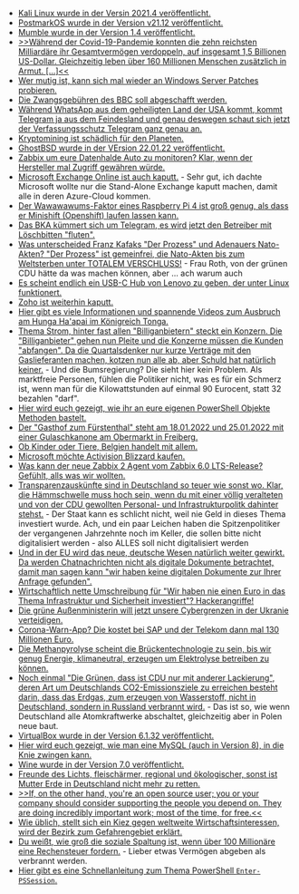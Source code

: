 * [Kali Linux wurde in der Versin 2021.4 veröffentlicht.](https://scheible.it/pentest-system-kali-linux-2021-4/)
* [PostmarkOS wurde in der Version v21.12 veröffentlicht.](https://postmarketos.org/blog/2022/01/17/v21.12.1-release/)
* [Mumble wurde in der Version 1.4 veröffentlicht.](https://www.phoronix.com/scan.php?page=news_item&px=Mumble-1.4)
* [>>Während der Covid-19-Pandemie konnten die zehn reichsten Milliardäre ihr Gesamtvermögen verdoppeln, auf insgesamt 1,5 Billionen US-Dollar. Gleichzeitig leben über 160 Millionen Menschen zusätzlich in Armut. [...]<<](https://www.sonnenseite.com/de/politik/die-reichsten-verdoppeln-ihr-vermoegen-waehrend-ueber-160-millionen-zusaetzlich-in-armut-leben/)
* [Wer mutig ist, kann sich mal wieder an Windows Server Patches probieren.](https://www.borncity.com/blog/2022/01/17/microsoft-januar-2022-patchday-revisionen-14-1-2022/)
* [Die Zwangsgebühren des BBC soll abgeschafft werden.](https://blog.fefe.de/?ts=9f1ab623)
* [Während WhatsApp aus dem geheiligten Land der USA kommt, kommt Telegram ja aus dem Feindesland und genau deswegen schaut sich jetzt der Verfassungsschutz Telegram ganz genau an.](https://blog.fefe.de/?ts=9f1a78e2)
* [Kryptomining ist schädlich für den Planeten.](https://blog.fefe.de/?ts=9f1a108f)
* [GhostBSD wurde in der VErsion 22.01.22 veröffentlicht.](https://www.phoronix.com/scan.php?page=news_item&px=GhostBSD-22.01.12)
* [Zabbix um eure Datenhalde Auto zu monitoren? Klar, wenn der Hersteller mal Zugriff gewähren würde.](https://blog.zabbix.com/zabbix-open-source-monitoring-software-for-automotive-monitoring/18776/)
* [Microsoft Exchange Online ist auch kaputt.](https://www.borncity.com/blog/2022/01/17/exchange-online-aktuell-gestrt-17-1-2022/) - Sehr gut, ich dachte Microsoft wollte nur die Stand-Alone Exchange kaputt machen, damit alle in deren Azure-Cloud kommen.
* [Der Wawawawums-Faktor eines Raspberry Pi 4 ist groß genug, als dass er Minishift (Openshift) laufen lassen kann.](https://www.opensourcerers.org/2022/01/17/openshift-on-raspberry-pi-4/)
* [Das BKA kümmert sich um Telegram, es wird jetzt den Betreiber mit Löschbitten "fluten".](https://blog.fefe.de/?ts=9f1b6e54)
* [Was unterscheided Franz Kafaks "Der Prozess" und Adenauers Nato-Akten? "Der Prozess" ist gemeinfrei, die Nato-Akten bis zum Weltsterben unter TOTALEM VERSCHLUSS!](https://blog.fefe.de/?ts=9f1bb8c3) - Frau Roth, von der grünen CDU hätte da was machen können, aber ... ach warum auch
* [Es scheint endlich ein USB-C Hub von Lenovo zu geben, der unter Linux funktionert.](https://www.phoronix.com/scan.php?page=article&item=lenovo-usbc-hub&num=1)
* [Zoho ist weiterhin kaputt.](https://www.bleepingcomputer.com/news/security/zoho-plugs-another-critical-security-hole-in-desktop-central/)
* [Hier gibt es viele Informationen und spannende Videos zum Ausbruch am Hunga Ha'apai im Königreich Tonga.](https://netzfrauen.org/2022/01/17/tonga/)
* [Thema Strom, hinter fast allen "Billiganbietern" steckt ein Konzern. Die "Billiganbieter" gehen nun Pleite und die Konzerne müssen die Kunden "abfangen". Da die Quartalsdenker nur kurze Verträge mit den Gaslieferanten machen, kotzen nun alle ab, aber Schuld hat natürlich keiner.](https://www.sonnenseite.com/de/energie/energiepreise-regierung-schaut-dem-aufruhr-im-strommarkt-zu/) - Und die Bumsregierung? Die sieht hier kein Problem. Als marktfreie Personen, fühlen die Politiker nicht, was es für ein Schmerz ist, wenn man für die Kilowattstunden auf einmal 90 Eurocent, statt 32 bezahlen "darf".
* [Hier wird euch gezeigt, wie ihr an eure eigenen PowerShell Objekte Methoden bastelt.](https://arcanecode.com/2022/01/17/fun-with-powershell-objects-adding-methods-to-pscustomobject/)
* [Der "Gasthof zum Fürstenthal" steht am 18.01.2022 und 25.01.2022 mit einer Gulaschkanone am Obermarkt in Freiberg.](https://www.gasthof-zum-fuerstenthal.de/)
* [Ob Kinder oder Tiere, Belgien handelt mit allem.](https://netzfrauen.org/2022/01/18/wildlife-3/)
* [Microsoft möchte Activision Blizzard kaufen.](https://www.phoronix.com/scan.php?page=news_item&px=Microsoft-Activison-Blizzard)
* [Was kann der neue Zabbix 2 Agent vom Zabbix 6.0 LTS-Release? Gefühlt, alls was wir wollten.](https://blog.zabbix.com/new-agent-2-features-in-zabbix-6-0-lts-by-aigars-kadikis-zabbix-summit-online-2021/18929/)
* [Transparenzauskünfte sind in Deutschland so teuer wie sonst wo. Klar, die Hämmschwelle muss hoch sein, wenn du mit einer völlig veralteten und von der CDU gewollten Personal- und Infrastrukturpolitk dahinter stehst.](https://netzpolitik.org/2022/internationaler-vergleich-deutschland-erschwert-staatliche-transparenz-mit-hohen-gebuehren/) - Der Staat kann es schlicht nicht, weil nie Geld in dieses Thema investiert wurde. Ach, und ein paar Leichen haben die Spitzenpolitiker der vergangenen Jahrzehnte noch im Keller, die sollen bitte nicht digitalisiert werden - also ALLES soll nicht digitalisiert werden
* [Und in der EU wird das neue, deutsche Wesen natürlich weiter gewirkt. Da werden Chatnachrichten nicht als digitale Dokumente betrachtet, damit man sagen kann "wir haben keine digitalen Dokumente zur Ihrer Anfrage gefunden".](https://netzpolitik.org/2022/eu-informationsfreiheit-bloed-der-lobbyist-der-jetzt-noch-e-mails-schreibt/)
* [Wirtschaftlich nette Umschreibung für "Wir haben nie einen Euro in das Thema Infrastruktur und Sicherheit investiert"? Hackerangriffe!](https://blog.fefe.de/?ts=9f1819a7)
* [Die grüne Außenministerin will jetzt unsere Cybergrenzen in der Ukranie verteidigen.](https://blog.fefe.de/?ts=9f181a17)
* [Corona-Warn-App? Die kostet bei SAP und der Telekom dann mal 130 Millionen Euro.](https://blog.fefe.de/?ts=9f194873)
* [Die Methanpyrolyse scheint die Brückentechnologie zu sein, bis wir genug Energie, klimaneutral, erzeugen um Elektrolyse betreiben zu können.](https://blog.fefe.de/?ts=9f1945f9)
* [Noch einmal "Die Grünen, dass ist CDU nur mit anderer Lackierung", deren Art um Deutschlands CO2-Emissionsziele zu erreichen besteht darin, dass das Erdgas, zum erzeugen von Wasserstoff, nicht in Deutschland, sondern in Russland verbrannt wird.](https://blog.fefe.de/?ts=9f183243) - Das ist so, wie wenn Deutschland alle Atomkraftwerke abschaltet, gleichzeitig aber in Polen neue baut.
* [VirtualBox wurde in der Version 6.1.32 veröffentlicht.](https://www.borncity.com/blog/2022/01/19/virtualbox-6-1-32-freigegeben/)
* [Hier wird euch gezeigt, wie man eine MySQL (auch in Version 8), in die Knie zwingen kann.](https://jfg-mysql.blogspot.com/2022/01/crashing-mysql-with-malicious-intent-and-determination.html.html)
* [Wine wurde in der Version 7.0 veröffentlicht.](https://lwn.net/Articles/881680/rss)
* [Freunde des Lichts, fleischärmer, regional und ökologischer, sonst ist Mutter Erde in Deutschland nicht mehr zu retten.](https://www.sonnenseite.com/de/politik/gruener-ackern/)
* [>>If, on the other hand, you're an open source user; you or your company should consider supporting the people you depend on. They are doing incredibly important work; most of the time, for free.<<](https://stitcher.io/blog/dealing-with-dependencies)
* [Wie üblich, stellt sich ein Kiez gegen weltweite Wirtschaftsinteressen, wird der Bezirk zum Gefahrengebiet erklärt.](https://netzpolitik.org/2022/berlin-kreuzberg-spd-will-polizeiwache-in-linkem-szenebezirk-errichten/)
* [Du weißt, wie groß die soziale Spaltung ist, wenn über 100 Millionäre eine Rechensteuer fordern.](https://www.sonnenseite.com/de/zukunft/ueber-100-millionaere-fordern-vermoegenssteuer-fuer-die-reichsten/) - Lieber etwas Vermögen abgeben als verbrannt werden.
* [Hier gibt es eine Schnellanleitung zum Thema PowerShell `Enter-PSSession`.](http://woshub.com/enter-pssession-remote-command-shell/)
